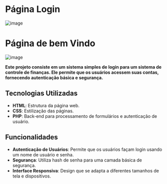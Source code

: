# Página Login 
![image](https://github.com/nandinhaaa/Login_crypt/assets/91507393/8ebb159a-3fe3-48b7-b594-919bb1519aa4)

# Página de bem Vindo 
![image](https://github.com/nandinhaaa/Login_crypt/assets/91507393/c44fbc09-33ec-40cc-8568-45b0b3f52acd)

 **Este projeto consiste em um sistema simples de login para um sistema de controle de finanças. Ele permite que os usuários acessem suas contas, fornecendo autenticação básica e segurança.**

## Tecnologias Utilizadas
- **HTML**: Estrutura da página web.
- **CSS**: Estilização das páginas.
- **PHP**: Back-end para processamento de formulários e autenticação de usuário.

## Funcionalidades
- **Autenticação de Usuários**: Permite que os usuários façam login usando um nome de usuário e senha.
- **Segurança**: Utiliza hash de senha para uma camada básica de segurança.
- **Interface Responsiva**: Design que se adapta a diferentes tamanhos de tela e dispositivos.


